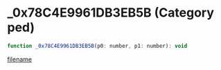# _0x78C4E9961DB3EB5B (Category ped)

```js
function _0x78C4E9961DB3EB5B(p0: number, p1: number): void
```

[filename](_0x78C4E9961DB3EB5B_m.md ':include')